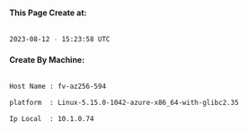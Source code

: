 
   
#### This Page Create at:

```bash

2023-08-12 - 15:23:58 UTC

```

#### Create By Machine:

```bash

Host Name : fv-az256-594

platform  : Linux-5.15.0-1042-azure-x86_64-with-glibc2.35

Ip Local  : 10.1.0.74

```

